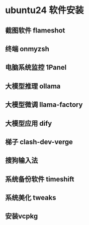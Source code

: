 # ubuntu24 软件安装


## 截图软件 flameshot


## 终端 onmyzsh


## 电脑系统监控 1Panel


## 大模型推理 ollama


## 大模型微调 llama-factory


## 大模型应用 dify


## 梯子 clash-dev-verge


## 搜狗输入法


## 系统备份软件 timeshift


## 系统美化 tweaks


## 安装vcpkg
